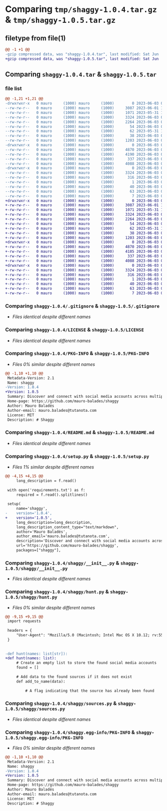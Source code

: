 # Comparing `tmp/shaggy-1.0.4.tar.gz` & `tmp/shaggy-1.0.5.tar.gz`

## filetype from file(1)

```diff
@@ -1 +1 @@
-gzip compressed data, was "shaggy-1.0.4.tar", last modified: Sat Jun  3 06:32:40 2023, max compression
+gzip compressed data, was "shaggy-1.0.5.tar", last modified: Sat Jun  3 06:34:40 2023, max compression
```

## Comparing `shaggy-1.0.4.tar` & `shaggy-1.0.5.tar`

### file list

```diff
@@ -1,21 +1,21 @@
-drwxrwxr-x   0 mauro     (1000) mauro     (1000)        0 2023-06-03 06:32:40.714180 shaggy-1.0.4/
--rw-rw-r--   0 mauro     (1000) mauro     (1000)     3087 2023-06-01 10:20:38.000000 shaggy-1.0.4/.gitignore
--rw-rw-r--   0 mauro     (1000) mauro     (1000)     1071 2023-05-31 17:40:10.000000 shaggy-1.0.4/LICENSE
--rw-rw-r--   0 mauro     (1000) mauro     (1000)     3324 2023-06-03 06:32:40.714180 shaggy-1.0.4/PKG-INFO
--rw-rw-r--   0 mauro     (1000) mauro     (1000)     2264 2023-06-03 06:14:32.000000 shaggy-1.0.4/README.md
--rw-rw-r--   0 mauro     (1000) mauro     (1000)       54 2023-06-03 06:31:03.000000 shaggy-1.0.4/publish.sh
--rw-rw-r--   0 mauro     (1000) mauro     (1000)       62 2023-05-31 18:26:53.000000 shaggy-1.0.4/requirements.txt
--rw-rw-r--   0 mauro     (1000) mauro     (1000)       38 2023-06-03 06:32:40.714180 shaggy-1.0.4/setup.cfg
--rw-rw-r--   0 mauro     (1000) mauro     (1000)     1203 2023-06-03 06:32:08.000000 shaggy-1.0.4/setup.py
-drwxrwxr-x   0 mauro     (1000) mauro     (1000)        0 2023-06-03 06:32:40.710180 shaggy-1.0.4/shaggy/
--rw-rw-r--   0 mauro     (1000) mauro     (1000)     4870 2023-06-03 06:14:32.000000 shaggy-1.0.4/shaggy/__init__.py
--rw-rw-r--   0 mauro     (1000) mauro     (1000)     4190 2023-06-03 06:14:32.000000 shaggy-1.0.4/shaggy/hunt.py
--rw-rw-r--   0 mauro     (1000) mauro     (1000)      337 2023-06-03 06:14:32.000000 shaggy-1.0.4/shaggy/output.py
--rw-rw-r--   0 mauro     (1000) mauro     (1000)     4088 2023-06-03 06:14:32.000000 shaggy-1.0.4/shaggy/sources.py
-drwxrwxr-x   0 mauro     (1000) mauro     (1000)        0 2023-06-03 06:32:40.714180 shaggy-1.0.4/shaggy.egg-info/
--rw-rw-r--   0 mauro     (1000) mauro     (1000)     3324 2023-06-03 06:32:40.000000 shaggy-1.0.4/shaggy.egg-info/PKG-INFO
--rw-rw-r--   0 mauro     (1000) mauro     (1000)      316 2023-06-03 06:32:40.000000 shaggy-1.0.4/shaggy.egg-info/SOURCES.txt
--rw-rw-r--   0 mauro     (1000) mauro     (1000)        1 2023-06-03 06:32:40.000000 shaggy-1.0.4/shaggy.egg-info/dependency_links.txt
--rw-rw-r--   0 mauro     (1000) mauro     (1000)       40 2023-06-03 06:32:40.000000 shaggy-1.0.4/shaggy.egg-info/entry_points.txt
--rw-rw-r--   0 mauro     (1000) mauro     (1000)       63 2023-06-03 06:32:40.000000 shaggy-1.0.4/shaggy.egg-info/requires.txt
--rw-rw-r--   0 mauro     (1000) mauro     (1000)        7 2023-06-03 06:32:40.000000 shaggy-1.0.4/shaggy.egg-info/top_level.txt
+drwxrwxr-x   0 mauro     (1000) mauro     (1000)        0 2023-06-03 06:34:40.548852 shaggy-1.0.5/
+-rw-rw-r--   0 mauro     (1000) mauro     (1000)     3087 2023-06-01 10:20:38.000000 shaggy-1.0.5/.gitignore
+-rw-rw-r--   0 mauro     (1000) mauro     (1000)     1071 2023-05-31 17:40:10.000000 shaggy-1.0.5/LICENSE
+-rw-rw-r--   0 mauro     (1000) mauro     (1000)     3324 2023-06-03 06:34:40.548852 shaggy-1.0.5/PKG-INFO
+-rw-rw-r--   0 mauro     (1000) mauro     (1000)     2264 2023-06-03 06:14:32.000000 shaggy-1.0.5/README.md
+-rw-rw-r--   0 mauro     (1000) mauro     (1000)       54 2023-06-03 06:31:03.000000 shaggy-1.0.5/publish.sh
+-rw-rw-r--   0 mauro     (1000) mauro     (1000)       62 2023-05-31 18:26:53.000000 shaggy-1.0.5/requirements.txt
+-rw-rw-r--   0 mauro     (1000) mauro     (1000)       38 2023-06-03 06:34:40.548852 shaggy-1.0.5/setup.cfg
+-rw-rw-r--   0 mauro     (1000) mauro     (1000)     1203 2023-06-03 06:34:05.000000 shaggy-1.0.5/setup.py
+drwxrwxr-x   0 mauro     (1000) mauro     (1000)        0 2023-06-03 06:34:40.544852 shaggy-1.0.5/shaggy/
+-rw-rw-r--   0 mauro     (1000) mauro     (1000)     4870 2023-06-03 06:14:32.000000 shaggy-1.0.5/shaggy/__init__.py
+-rw-rw-r--   0 mauro     (1000) mauro     (1000)     4185 2023-06-03 06:34:14.000000 shaggy-1.0.5/shaggy/hunt.py
+-rw-rw-r--   0 mauro     (1000) mauro     (1000)      337 2023-06-03 06:14:32.000000 shaggy-1.0.5/shaggy/output.py
+-rw-rw-r--   0 mauro     (1000) mauro     (1000)     4088 2023-06-03 06:14:32.000000 shaggy-1.0.5/shaggy/sources.py
+drwxrwxr-x   0 mauro     (1000) mauro     (1000)        0 2023-06-03 06:34:40.544852 shaggy-1.0.5/shaggy.egg-info/
+-rw-rw-r--   0 mauro     (1000) mauro     (1000)     3324 2023-06-03 06:34:40.000000 shaggy-1.0.5/shaggy.egg-info/PKG-INFO
+-rw-rw-r--   0 mauro     (1000) mauro     (1000)      316 2023-06-03 06:34:40.000000 shaggy-1.0.5/shaggy.egg-info/SOURCES.txt
+-rw-rw-r--   0 mauro     (1000) mauro     (1000)        1 2023-06-03 06:34:40.000000 shaggy-1.0.5/shaggy.egg-info/dependency_links.txt
+-rw-rw-r--   0 mauro     (1000) mauro     (1000)       40 2023-06-03 06:34:40.000000 shaggy-1.0.5/shaggy.egg-info/entry_points.txt
+-rw-rw-r--   0 mauro     (1000) mauro     (1000)       63 2023-06-03 06:34:40.000000 shaggy-1.0.5/shaggy.egg-info/requires.txt
+-rw-rw-r--   0 mauro     (1000) mauro     (1000)        7 2023-06-03 06:34:40.000000 shaggy-1.0.5/shaggy.egg-info/top_level.txt
```

### Comparing `shaggy-1.0.4/.gitignore` & `shaggy-1.0.5/.gitignore`

 * *Files identical despite different names*

### Comparing `shaggy-1.0.4/LICENSE` & `shaggy-1.0.5/LICENSE`

 * *Files identical despite different names*

### Comparing `shaggy-1.0.4/PKG-INFO` & `shaggy-1.0.5/PKG-INFO`

 * *Files 0% similar despite different names*

```diff
@@ -1,10 +1,10 @@
 Metadata-Version: 2.1
 Name: shaggy
-Version: 1.0.4
+Version: 1.0.5
 Summary: Discover and connect with social media accounts across multiple platforms using just a username with SocialTrackr, the ultimate account hunting software.
 Home-page: https://github.com/mauro-balades/shaggy
 Author: Mauro Baladés
 Author-email: mauro.balades@tutanota.com
 License: MIT
 Description: # Shaggy
```

### Comparing `shaggy-1.0.4/README.md` & `shaggy-1.0.5/README.md`

 * *Files identical despite different names*

### Comparing `shaggy-1.0.4/setup.py` & `shaggy-1.0.5/setup.py`

 * *Files 1% similar despite different names*

```diff
@@ -4,15 +4,15 @@
     long_description = f.read()
 
 with open('requirements.txt') as f:
     required = f.read().splitlines()
 
 setup(
     name='shaggy',
-    version='1.0.4',
+    version='1.0.5',
     long_description=long_description,
     long_description_content_type="text/markdown",
     author='Mauro Baladés',
     author_email='mauro.balades@tutanota.com',
     description='Discover and connect with social media accounts across multiple platforms using just a username with SocialTrackr, the ultimate account hunting software.',
     url='https://github.com/mauro-balades/shaggy',
     packages=["shaggy"],
```

### Comparing `shaggy-1.0.4/shaggy/__init__.py` & `shaggy-1.0.5/shaggy/__init__.py`

 * *Files identical despite different names*

### Comparing `shaggy-1.0.4/shaggy/hunt.py` & `shaggy-1.0.5/shaggy/hunt.py`

 * *Files 0% similar despite different names*

```diff
@@ -9,15 +9,15 @@
 import requests
 
 headers = {
     "User-Agent": "Mozilla/5.0 (Macintosh; Intel Mac OS X 10.12; rv:55.0) Gecko/20100101 Firefox/55.0",
 }
 
 
-def hunt(names: list[str]):
+def hunt(names: list):
     # Create an empty list to store the found social media accounts
     found = []
 
     # Add data to the found sources if it does not exist
     def add_to_name(data):
         
         # A flag indicating that the source has already been found
```

### Comparing `shaggy-1.0.4/shaggy/sources.py` & `shaggy-1.0.5/shaggy/sources.py`

 * *Files identical despite different names*

### Comparing `shaggy-1.0.4/shaggy.egg-info/PKG-INFO` & `shaggy-1.0.5/shaggy.egg-info/PKG-INFO`

 * *Files 0% similar despite different names*

```diff
@@ -1,10 +1,10 @@
 Metadata-Version: 2.1
 Name: shaggy
-Version: 1.0.4
+Version: 1.0.5
 Summary: Discover and connect with social media accounts across multiple platforms using just a username with SocialTrackr, the ultimate account hunting software.
 Home-page: https://github.com/mauro-balades/shaggy
 Author: Mauro Baladés
 Author-email: mauro.balades@tutanota.com
 License: MIT
 Description: # Shaggy
```

